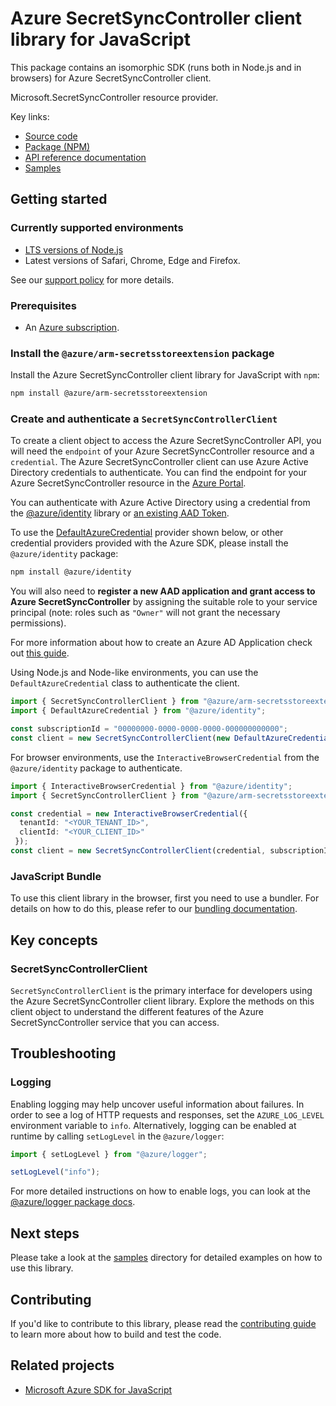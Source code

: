 # Azure SecretSyncController client library for JavaScript

This package contains an isomorphic SDK (runs both in Node.js and in browsers) for Azure SecretSyncController client.

Microsoft.SecretSyncController resource provider.

Key links:

- [Source code](https://github.com/Azure/azure-sdk-for-js/tree/main/sdk/edgeworkloadsecurity/arm-secretsstoreextension)
- [Package (NPM)](https://www.npmjs.com/package/@azure/arm-secretsstoreextension)
- [API reference documentation](https://learn.microsoft.com/javascript/api/@azure/arm-secretsstoreextension?view=azure-node-preview)
- [Samples](https://github.com/Azure/azure-sdk-for-js/tree/main/sdk/edgeworkloadsecurity/arm-secretsstoreextension/samples)

## Getting started

### Currently supported environments

- [LTS versions of Node.js](https://github.com/nodejs/release#release-schedule)
- Latest versions of Safari, Chrome, Edge and Firefox.

See our [support policy](https://github.com/Azure/azure-sdk-for-js/blob/main/SUPPORT.md) for more details.

### Prerequisites

- An [Azure subscription][azure_sub].

### Install the `@azure/arm-secretsstoreextension` package

Install the Azure SecretSyncController client library for JavaScript with `npm`:

```bash
npm install @azure/arm-secretsstoreextension
```

### Create and authenticate a `SecretSyncControllerClient`

To create a client object to access the Azure SecretSyncController API, you will need the `endpoint` of your Azure SecretSyncController resource and a `credential`. The Azure SecretSyncController client can use Azure Active Directory credentials to authenticate.
You can find the endpoint for your Azure SecretSyncController resource in the [Azure Portal][azure_portal].

You can authenticate with Azure Active Directory using a credential from the [@azure/identity][azure_identity] library or [an existing AAD Token](https://github.com/Azure/azure-sdk-for-js/blob/master/sdk/identity/identity/samples/AzureIdentityExamples.md#authenticating-with-a-pre-fetched-access-token).

To use the [DefaultAzureCredential][defaultazurecredential] provider shown below, or other credential providers provided with the Azure SDK, please install the `@azure/identity` package:

```bash
npm install @azure/identity
```

You will also need to **register a new AAD application and grant access to Azure SecretSyncController** by assigning the suitable role to your service principal (note: roles such as `"Owner"` will not grant the necessary permissions).

For more information about how to create an Azure AD Application check out [this guide](https://learn.microsoft.com/azure/active-directory/develop/howto-create-service-principal-portal).

Using Node.js and Node-like environments, you can use the `DefaultAzureCredential` class to authenticate the client.

```ts snippet:ReadmeSampleCreateClient_Node
import { SecretSyncControllerClient } from "@azure/arm-secretsstoreextension";
import { DefaultAzureCredential } from "@azure/identity";

const subscriptionId = "00000000-0000-0000-0000-000000000000";
const client = new SecretSyncControllerClient(new DefaultAzureCredential(), subscriptionId);
```

For browser environments, use the `InteractiveBrowserCredential` from the `@azure/identity` package to authenticate.

```ts snippet:ReadmeSampleCreateClient_Browser
import { InteractiveBrowserCredential } from "@azure/identity";
import { SecretSyncControllerClient } from "@azure/arm-secretsstoreextension";

const credential = new InteractiveBrowserCredential({
  tenantId: "<YOUR_TENANT_ID>",
  clientId: "<YOUR_CLIENT_ID>"
 });
const client = new SecretSyncControllerClient(credential, subscriptionId);
```


### JavaScript Bundle
To use this client library in the browser, first you need to use a bundler. For details on how to do this, please refer to our [bundling documentation](https://aka.ms/AzureSDKBundling).

## Key concepts

### SecretSyncControllerClient

`SecretSyncControllerClient` is the primary interface for developers using the Azure SecretSyncController client library. Explore the methods on this client object to understand the different features of the Azure SecretSyncController service that you can access.

## Troubleshooting

### Logging

Enabling logging may help uncover useful information about failures. In order to see a log of HTTP requests and responses, set the `AZURE_LOG_LEVEL` environment variable to `info`. Alternatively, logging can be enabled at runtime by calling `setLogLevel` in the `@azure/logger`:

```ts snippet:SetLogLevel
import { setLogLevel } from "@azure/logger";

setLogLevel("info");
```

For more detailed instructions on how to enable logs, you can look at the [@azure/logger package docs](https://github.com/Azure/azure-sdk-for-js/tree/main/sdk/core/logger).

## Next steps

Please take a look at the [samples](https://github.com/Azure/azure-sdk-for-js/tree/main/sdk/edgeworkloadsecurity/arm-secretsstoreextension/samples) directory for detailed examples on how to use this library.

## Contributing

If you'd like to contribute to this library, please read the [contributing guide](https://github.com/Azure/azure-sdk-for-js/blob/main/CONTRIBUTING.md) to learn more about how to build and test the code.

## Related projects

- [Microsoft Azure SDK for JavaScript](https://github.com/Azure/azure-sdk-for-js)

[azure_sub]: https://azure.microsoft.com/free/
[azure_portal]: https://portal.azure.com
[azure_identity]: https://github.com/Azure/azure-sdk-for-js/tree/main/sdk/identity/identity
[defaultazurecredential]: https://github.com/Azure/azure-sdk-for-js/tree/main/sdk/identity/identity#defaultazurecredential
